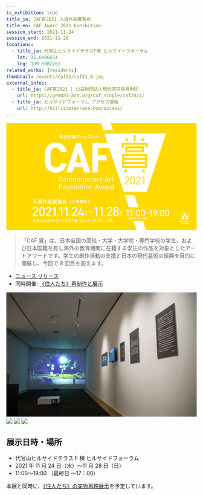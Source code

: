 ```yaml
---
is_exhibition: true
title_ja: CAF賞2021 入選作品展覧会
title_en: CAF Award 2021 Exhibition
session_start: 2021-11-24
session_end: 2021-11-28
locations:
  - title_ja: 代官山ヒルサイドテラスF棟 ヒルサイドフォーラム
    lat: 35.6486654
    lng: 139.6982261
related_works: [residents]
thumbnail: /events/caf21/caf21_0.jpg
external_infos:
  - title_ja: CAF賞2021 | 公益財団法人現代芸術振興財団
    url: https://gendai-art.org/caf_single/caf2021/
  - title_ja: ヒルサイドフォーラム アクセス情報
    url: http://hillsideterrace.com/access/
---
```


![](/events/caf21/caf21_banner.jpg)

> 「CAF 賞」は、日本全国の高校・大学・大学院・専門学校の学生、および日本国籍を有し海外の教育機関に在籍する学生の作品を対象としたアートアワードです。学生の創作活動の支援と日本の現代芸術の振興を目的に開催し、今回で 8 回目を迎えます。

- [ニュース リリース](/pages/news/211101_caf21)
- 同時開催: [《住人たち》再制作と展示](/pages/events/residents21.md)

![](/events/caf21/caf21_0.jpg)
![](/events/caf21/caf21_1.jpg)
![](/events/caf21/caf21_2.jpg)
![](/events/caf21/caf21_3.jpg)

## 展示日時・場所

- 代官山ヒルサイドテラス F 棟 ヒルサイドフォーラム
- 2021 年 11 月 24 日（水）〜11 月 28 日（日）
- 11:00〜19:00 （最終日 〜17：00）

本展と同時に、[《住人たち》の実物再現展示](/pages/events/residents21.md)を予定しています。
